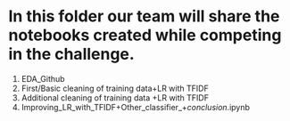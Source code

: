 # In this folder our team will share the notebooks created while competing in the challenge. 
1. EDA_Github
2. First/Basic cleaning of training data+LR with TFIDF 
3. Additional cleaning of training data +LR with TFIDF 
4. Improving_LR_with_TFIDF+Other_classifier_+_conclusion_.ipynb


